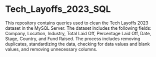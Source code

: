 # Tech_Layoffs_2023_SQL

This repository contains queries used to clean the Tech Layoffs 2023 dataset in the MySQL Server. The dataset includes the following fields: Company, Location, Industry, Total Laid Off, Percentage Laid Off, Date, Stage, Country, and Fund Raised. The process includes removing duplicates, standardizing the data, checking for data values and blank values, and removing unnecessary columns.
